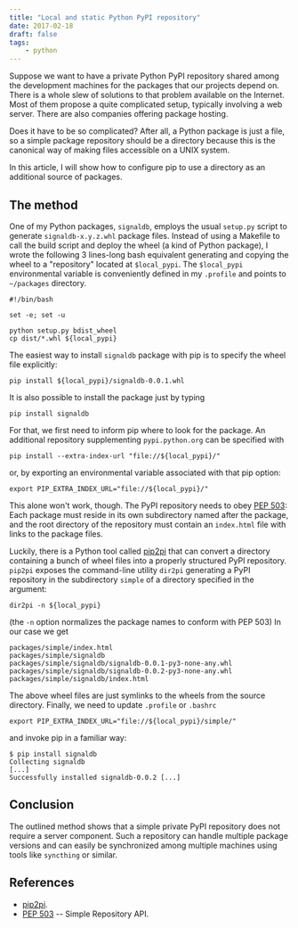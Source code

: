 ```yaml
---
title: "Local and static Python PyPI repository"
date: 2017-02-18
draft: false
tags:
    - python
---
```


Suppose we want to have a private Python PyPI repository shared among the
development machines for the packages that our projects depend on. There is a
whole slew of solutions to that problem available on the Internet. Most of them
propose a quite complicated setup, typically involving a web server. There are
also companies offering package hosting. 

Does it have to be so complicated? After all, a Python package is just a file,
so a simple package repository should be a directory because this is the
canonical way of making files accessible on a UNIX system. 

In this article, I will show how to configure pip to use a directory as an
additional source of packages.

## The method

One of my Python packages, `signaldb`, employs the usual `setup.py` script to
generate `signaldb-x.y.z.whl` package files. Instead of using a Makefile to
call the build script and deploy the wheel (a kind of Python package), I wrote
the following 3 lines-long bash equivalent generating and copying the wheel to
a "repository" located at `$local_pypi`. The `$local_pypi` environmental
variable is conveniently defined in my `.profile` and points to `~/packages`
directory.

```
#!/bin/bash

set -e; set -u

python setup.py bdist_wheel
cp dist/*.whl ${local_pypi}
```

The easiest way to install `signaldb` package with pip is to specify the wheel file
explicitly:

    pip install ${local_pypi}/signaldb-0.0.1.whl

It is also possible to install the package just by typing

    pip install signaldb

For that, we first need to inform pip where to look for the package. An additional
repository supplementing `pypi.python.org` can be specified with
    
    pip install --extra-index-url "file://${local_pypi}/"

or, by exporting an environmental variable associated with that pip option:

    export PIP_EXTRA_INDEX_URL="file://${local_pypi}/"

This alone won't work, though. The PyPI repository needs to obey [PEP
503](https://www.python.org/dev/peps/pep-0503/): Each package must reside in
its own subdirectory named after the package, and the root directory of the
repository must contain an `index.html` file with links to the package files. 

Luckily, there is a Python tool called
[pip2pi](https://github.com/wolever/pip2pi) that can convert a directory
containing a bunch of wheel files into a properly structured PyPI repository.
`pip2pi` exposes the command-line utility `dir2pi` generating a PyPI repository
in the subdirectory `simple` of a directory specified in the argument:

    dir2pi -n ${local_pypi}

(the `-n` option normalizes the package names to conform with PEP 503)
In our case we get 

```
packages/simple/index.html
packages/simple/signaldb
packages/simple/signaldb/signaldb-0.0.1-py3-none-any.whl
packages/simple/signaldb/signaldb-0.0.2-py3-none-any.whl
packages/simple/signaldb/index.html

```

The above wheel files are just symlinks to the wheels from the source directory.
Finally, we need to update `.profile` or `.bashrc`

    export PIP_EXTRA_INDEX_URL="file://${local_pypi}/simple/"

and invoke pip in a familiar way:

```
$ pip install signaldb
Collecting signaldb
[...]
Successfully installed signaldb-0.0.2 [...]
```

## Conclusion

The outlined method shows that a simple private PyPI repository does not
require a server component. Such a repository can handle multiple package
versions and can easily be synchronized among multiple machines using tools
like `syncthing` or similar.

## References

* [pip2pi](https://github.com/wolever/pip2pi).
* [PEP 503](https://www.python.org/dev/peps/pep-0503/) -- Simple Repository API.




